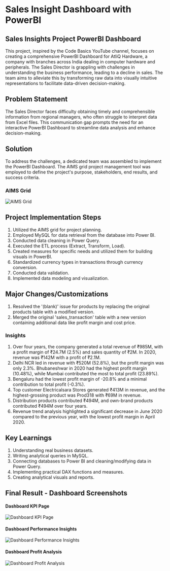 # Sales Insight Dashboard with PowerBI
## Sales Insights Project PowerBI Dashboard

This project, inspired by the Code Basics YouTube channel, focuses on creating a comprehensive PowerBI Dashboard for AtliQ Hardware, a company with branches across India dealing in computer hardware and peripherals. The Sales Director is grappling with challenges in understanding the business performance, leading to a decline in sales. The team aims to alleviate this by transforming raw data into visually intuitive representations to facilitate data-driven decision-making.

## Problem Statement

The Sales Director faces difficulty obtaining timely and comprehensible information from regional managers, who often struggle to interpret data from Excel files. This communication gap prompts the need for an interactive PowerBI Dashboard to streamline data analysis and enhance decision-making.

## Solution

To address the challenges, a dedicated team was assembled to implement the PowerBI Dashboard. The AIMS grid project management tool was employed to define the project's purpose, stakeholders, end results, and success criteria.

### AIMS Grid

![AIMS Grid](https://github.com/NotRamm/Sales-Insight-Dashboard-using-Power-BI/blob/master/Screenshots/AIMS%20grid%20sales%20insights.jpg)

## Project Implementation Steps

1. Utilized the AIMS grid for project planning.
2. Employed MySQL for data retrieval from the database into Power BI.
3. Conducted data cleaning in Power Query.
4. Executed the ETL process (Extract, Transform, Load).
5. Created measures for specific needs and utilized them for building visuals in PowerBI.
6. Standardized currency types in transactions through currency conversion.
7. Conducted data validation.
8. Implemented data modeling and visualization.

## Major Changes/Customizations

1. Resolved the '(blank)' issue for products by replacing the original products table with a modified version.
2. Merged the original 'sales_transaction' table with a new version containing additional data like profit margin and cost price.

### Insights

1. Over four years, the company generated a total revenue of ₹985M, with a profit margin of ₹24.7M (2.5%) and sales quantity of ₹2M. In 2020, revenue was ₹142M with a profit of ₹2.1M.
2. Delhi NCR led in revenue with ₹520M (52.8%), but the profit margin was only 2.3%. Bhubaneshwar in 2020 had the highest profit margin (10.48%), while Mumbai contributed the most to total profit (23.89%).
3. Bengaluru had the lowest profit margin of -20.8% and a minimal contribution to total profit (-0.3%).
4. Top customer Electricalsara Stores generated ₹413M in revenue, and the highest-grossing product was Prod318 with ₹69M in revenue.
5. Distribution products contributed ₹494M, and own-brand products contributed ₹494M over four years.
6. Revenue trend analysis highlighted a significant decrease in June 2020 compared to the previous year, with the lowest profit margin in April 2020.

## Key Learnings

1. Understanding real business datasets.
2. Writing analytical queries in MySQL.
3. Connecting databases to Power BI and cleaning/modifying data in Power Query.
4. Implementing practical DAX functions and measures.
5. Creating analytical visuals and reports.

## Final Result - Dashboard Screenshots

#### Dashboard KPI Page
![Dashboard KPI Page](https://github.com/NotRamm/Sales-Insight-Dashboard-using-Power-BI/blob/master/Screenshots/Sales%20Insight%20-%20Page%20KPI.png)

#### Dashboard Performance Insights
![Dashboard Performance Insights](https://github.com/NotRamm/Sales-Insight-Dashboard-using-Power-BI/blob/master/Screenshots/Sales%20Insight%20-%20Page%20Performance%20Insights.png)

#### Dashboard Profit Analysis
![Dashboard Profit Analysis](https://github.com/NotRamm/Sales-Insight-Dashboard-using-Power-BI/blob/master/Screenshots/Sales%20Insight%20-%20Page%20Profit%20Analysis.png)
